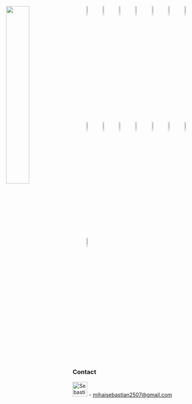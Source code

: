 <div>
<img align="left" width="35%" height="35%" src="https://github-readme-stats.vercel.app/api/top-langs/?username=sebastianmihai01&layout=compact">
<span align="right" width="50px">
 <code><img width="8%" src="https://www.vectorlogo.zone/logos/nodejs/nodejs-horizontal.svg"></code>
 <code><img width="8%" src="https://www.vectorlogo.zone/logos/tensorflow/tensorflow-ar21.svg"></code>
 <code><img width="8%" src="https://www.vectorlogo.zone/logos/kubernetes/kubernetes-ar21.svg"></code>
 <code><img width="8%" src="https://www.vectorlogo.zone/logos/docker/docker-ar21.svg"></code>
 <code><img width="8%" src="https://www.vectorlogo.zone/logos/reactjs/reactjs-ar21.svg"></code>
 <code><img width="8%" src="https://www.vectorlogo.zone/logos/mongodb/mongodb-ar21.svg"></code>
 <code><img width="8%" src="https://www.vectorlogo.zone/logos/expressjs/expressjs-ar21.svg"></code>
 <code><img width="8%" src="https://www.vectorlogo.zone/logos/jenkins/jenkins-ar21.svg"></code>
 <code><img width="8%" src="https://www.vectorlogo.zone/logos/typescriptlang/typescriptlang-ar21.svg"></code>
 <code><img width="8%" src="https://www.vectorlogo.zone/logos/cucumberio/cucumberio-ar21.svg"></code>
 <code><img width="8%" src="https://www.vectorlogo.zone/logos/raspberrypi/raspberrypi-ar21.svg"></code>
 <code><img width="8%" src="https://www.vectorlogo.zone/logos/mysql/mysql-horizontal.svg"></code>
 <code><img width="8%" src="https://www.vectorlogo.zone/logos/djangoproject/djangoproject-ar21.svg"></code>
 <code><img width="8%" src="https://www.vectorlogo.zone/logos/rapidapi/rapidapi-ar21.svg"></code>
 <code><img width="8%" src="https://www.vectorlogo.zone/logos/getbootstrap/getbootstrap-ar21.svg"></code>
</span>
</div>
 
#
### Contact

 <img alt="Sebastian Mihai - Gmail" width="40px" src="https://cdn.pixabay.com/photo/2019/10/19/17/24/gmail-4561841_960_720.png" /> - mihaisebastian2507@gmail.com
 
